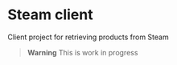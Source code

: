 # Steam client
Client project for retrieving products from Steam

> **Warning**
> This is work in progress
